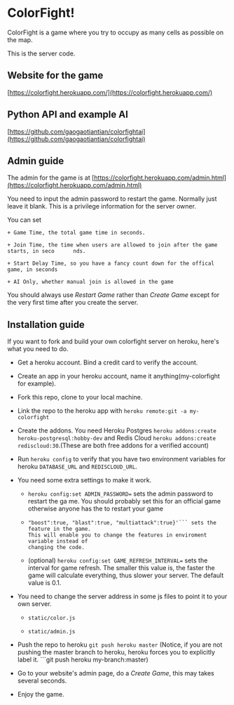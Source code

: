 # ColorFight!

ColorFight is a game where you try to occupy as many cells as possible on the map.

This is the server code.

## Website for the game

[https://colorfight.herokuapp.com/](https://colorfight.herokuapp.com/)

## Python API and example AI

[https://github.com/gaogaotiantian/colorfightai](https://github.com/gaogaotiantian/colorfightai)

## Admin guide

The admin for the game is at [https://colorfight.herokuapp.com/admin.html](https://colorfight.herokuapp.com/admin.html)

You need to input the admin password to restart the game. Normally just leave it blank.
This is a privilege information for the server owner. 

You can set
    
    + Game Time, the total game time in seconds.

    + Join Time, the time when users are allowed to join after the game starts, in seco      nds.

    + Start Delay Time, so you have a fancy count down for the offical game, in seconds

    + AI Only, whether manual join is allowed in the game

You should always use *Restart Game* rather than *Create Game* except for the very 
first time after you create the server.

## Installation guide

If you want to fork and build your own colorfight server on heroku, here's what
you need to do.

+ Get a heroku account. Bind a credit card to verify the account.

+ Create an app in your heroku account, name it anything(my-colorfight for example).

+ Fork this repo, clone to your local machine.

+ Link the repo to the heroku app with ```heroku remote:git -a my-colorfight```

+ Create the addons. You need Heroku Postgres ```heroku addons:create heroku-postgresql:hobby-dev``` and Redis Cloud ```heroku addons:create rediscloud:30```.(These are
both free addons for a verified account)

+ Run ```heroku config``` to verify that you have two environment variables for heroku
```DATABASE_URL``` and ```REDISCLOUD_URL```.

+ You need some extra settings to make it work.

    + ```heroku config:set ADMIN_PASSWORD=``` sets the admin password to restart the ga      me. You should probably set this for an official game otherwise anyone has the
      to restart your game

    + ```heroku config:set GAME_FEATURE='{"base":true, "gold":true, "energy":true, 
      "boost":true, "blast":true, "multiattack":true}'``` sets the feature in the game.
      This will enable you to change the features in enviroment variable instead of
      changing the code.

    + (optional) ```heroku config:set GAME_REFRESH_INTERVAL=``` sets the interval
      for game refresh. The smaller this value is, the faster the game will calculate
      everything, thus slower your server. The default value is 0.1.

+ You need to change the server address in some js files to point it to your own server.

    + ```static/color.js```

    + ```static/admin.js```

+ Push the repo to heroku ```git push heroku master``` (Notice, if you are not pushing
the master branch to heroku, heroku forces you to explicitly label it. ```git push 
heroku my-branch:master)

+ Go to your website's admin page, do a *Create Game*, this may takes several seconds.

+ Enjoy the game.
